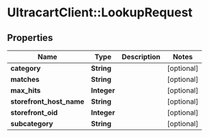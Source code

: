 # UltracartClient::LookupRequest

## Properties
Name | Type | Description | Notes
------------ | ------------- | ------------- | -------------
**category** | **String** |  | [optional] 
**matches** | **String** |  | [optional] 
**max_hits** | **Integer** |  | [optional] 
**storefront_host_name** | **String** |  | [optional] 
**storefront_oid** | **Integer** |  | [optional] 
**subcategory** | **String** |  | [optional] 


